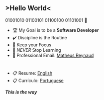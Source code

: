 ## >Hello World<

01001010 01100101 01100100 01101001 👾

- 🏆 My Goal is to be a **Software Developer**
- ✔️ Discipline is the Routine
- 🎯 Keep your Focus
- 🌱 _NEVER_ Stop Learning
- 📩 Professional Email: <a href="mailto:mathruxz@gmail.com">Matheus Reynaud</a>
#
- 📋 Resume: <a href="https://docs.google.com/document/d/15pltg3_aXor6Jcl5zcq6mpJBJSBc3C-em746yp5HwwQ/edit?usp=sharing">English </a>
- 📋 Currículo: <a href="https://docs.google.com/document/d/1A3wFEjMTIZlAgA0WgoTYXd2lcbJdKc0GXyH6PQNTiEw/edit?usp=sharing">Portuguese</a>

**_This is the way_**
